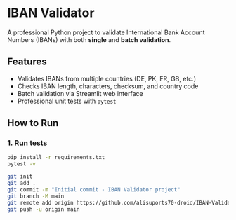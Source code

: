 # IBAN Validator

A professional Python project to validate International Bank Account Numbers (IBANs) with both **single** and **batch validation**.

## Features
- Validates IBANs from multiple countries (DE, PK, FR, GB, etc.)
- Checks IBAN length, characters, checksum, and country code
- Batch validation via Streamlit web interface
- Professional unit tests with `pytest`

## How to Run

### 1. Run tests
```bash
pip install -r requirements.txt
pytest -v

git init
git add .
git commit -m "Initial commit - IBAN Validator project"
git branch -M main
git remote add origin https://github.com/alisuports70-droid/IBAN-Validator
git push -u origin main



